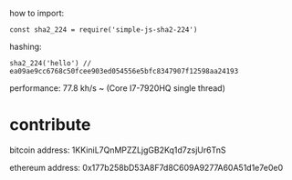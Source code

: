 how to import:
```
const sha2_224 = require('simple-js-sha2-224')
```
hashing:
```
sha2_224('hello') // ea09ae9cc6768c50fcee903ed054556e5bfc8347907f12598aa24193
```
performance: 
77.8 kh/s ~ (Core I7-7920HQ single thread)

# contribute

bitcoin address: 1KKiniL7QnMPZZLjgGB2Kq1d7zsjUr6TnS

ethereum address: 0x177b258bD53A8F7d8C609A9277A60A51d1e7e0e0